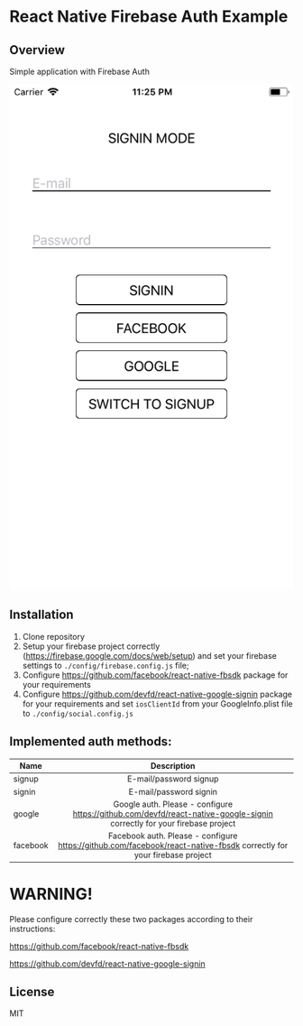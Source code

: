 # React Native Firebase Auth Example

## Overview

Simple application with Firebase Auth

![FirebaseAuth](https://github.com/galikvalkin/react-native-firebase-auth-example/blob/master/FirebaseAuth.png)

## Installation

1. Clone repository
2. Setup your firebase project correctly (https://firebase.google.com/docs/web/setup) and set your firebase settings to `./config/firebase.config.js` file; 
3. Configure https://github.com/facebook/react-native-fbsdk package for your requirements
4. Configure https://github.com/devfd/react-native-google-signin package for your requirements and set `iosClientId` from your GoogleInfo.plist file to `./config/social.config.js`


## Implemented auth methods:

| Name           | Description  |
| ---------------|:------------:|
| signup         | E-mail/password signup |
| signin         | E-mail/password signin |
| google         | Google auth. Please - configure https://github.com/devfd/react-native-google-signin correctly for your firebase project |
| facebook         | Facebook auth. Please - configure https://github.com/facebook/react-native-fbsdk correctly for your firebase project |

# WARNING!

Please configure correctly these two packages according to their instructions:

https://github.com/facebook/react-native-fbsdk

https://github.com/devfd/react-native-google-signin

## License

MIT
